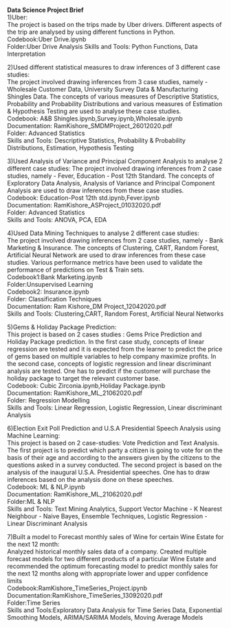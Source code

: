 **Data Science Project Brief**  
1)Uber:    
The project is based on the trips made by Uber drivers. Different aspects of the trip are analysed by using different functions in Python.  
Codebook:Uber Drive.ipynb  
Folder:Uber Drive Analysis 
Skills and Tools: Python Functions, Data Interpretation
  
2)Used different statistical measures to draw inferences of 3 different case studies:  
The project involved drawing inferences from 3 case studies, namely - Wholesale Customer Data, University Survey Data & Manufacturing Shingles Data. The concepts of various measures of Descriptive Statistics, Probability and Probability Distributions and various measures of Estimation & Hypothesis Testing are used to analyse these case studies.  
Codebook: A&B Shingles.ipynb,Survey.ipynb,Wholesale.ipynb  
Documentation: RamKishore_SMDMProject_26012020.pdf  
Folder: Advanced Statistics  
Skills and Tools: Descriptive Statistics, Probability & Probability Distributions, Estimation, Hypothesis Testing
  
3)Used Analysis of Variance and Principal Component Analysis to analyse 2 different case studies:
The project involved drawing inferences from 2 case studies, namely - Fever, Education - Post 12th Standard. The concepts of Exploratory Data Analysis, Analysis of Variance and Principal Component Analysis are used to draw inferences from these case studies.  
Codebook: Education-Post 12th std.ipynb,Fever.ipynb  
Documentation: RamKishore_ASProject_01032020.pdf  
Folder: Advanced Statistics  
Skills and Tools: ANOVA, PCA, EDA
  
4)Used Data Mining Techniques to analyse 2 different case studies:  
The project involved drawing inferences from 2 case studies, namely - Bank Marketing & Insurance. The concepts of Clustering, CART, Random Forest, Artificial Neural Network are used to draw inferences from these case studies. Various performance metrics have been used to validate the performance of predictions on Test & Train sets.  
Codebook1:Bank Marketing.ipynb  
Folder:Unsupervised Learning  
Codebook2: Insurance.ipynb  
Folder: Classification Techniques  
Documentation: Ram Kishore_DM Project_12042020.pdf  
Skills and Tools: Clustering,CART, Random Forest, Artificial Neural Networks
  
5)Gems & Holiday Package Prediction:  
This project is based on 2 cases studies : Gems Price Prediction and Holiday Package prediction. In the first case study, concepts of linear regression are tested and it is expected from the learner to predict the price of gems based on multiple variables to help company maximize profits. In the second case, concepts of logistic regression and linear discriminant analysis are tested. One has to predict if the customer will purchase the holiday package to target the relevant customer base.   
Codebook: Cubic Zirconia.ipynb,Holiday Package.ipynb  
Documentation: RamKishore_ML_21062020.pdf  
Folder: Regression Modelling  
Skills and Tools: Linear Regression, Logistic Regression, Linear discriminant Analysis
  
6)Election Exit Poll Prediction and U.S.A Presidential Speech Analysis using Machine Learning:    
This project is based on 2 case-studies: Vote Prediction and Text Analysis. The first project is to predict which party a citizen is going to vote for on the basis of their age and according to the answers given by the citizens to the questions asked in a survey conducted. The second project is based on the analysis of the inaugural U.S.A. Presidential speeches. One has to draw inferences based on the analysis done on these speeches.  
Codebook: ML & NLP.ipynb  
Documentation: RamKishore_ML_21062020.pdf  
Folder:ML & NLP  
Skills and Tools: Text Mining Analytics, Support Vector Machine - K Nearest Neighbour - Naive Bayes, Ensemble Techniques, Logistic Regression - Linear Discriminant Analysis

7)Built a model to Forecast monthly sales of Wine for certain Wine Estate for the next 12 month:  
Analyzed historical monthly sales data of a company. Created multiple forecast models for two different products of a particular Wine Estate and recommended the optimum   forecasting model to predict monthly sales for the next 12 months along with appropriate lower and upper confidence limits  
Codebook:RamKishore_TimeSeries_Project.ipynb  
Documentation:RamKishore_TimeSeries_13092020.pdf  
Folder:Time Series  
Skills and Tools:Exploratory Data Analysis for Time Series Data, Exponential Smoothing Models, ARIMA/SARIMA Models, Moving Average Models  
